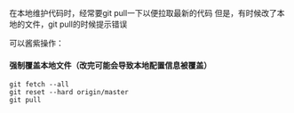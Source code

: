 在本地维护代码时，经常要git pull一下以便拉取最新的代码
但是，有时候改了本地的文件，git pull的时候提示错误

可以酱紫操作：

#### 强制覆盖本地文件（改完可能会导致本地配置信息被覆盖）
````
git fetch --all
git reset --hard origin/master
git pull
````